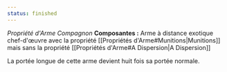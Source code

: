 ```yaml
---
status: finished
---
```

_Propriété d'Arme Compagnon_
__Composantes :__ Arme à distance exotique chef-d'œuvre avec la propriété [[Propriétés d'Arme#Munitions|Munitions]] mais sans la propriété [[Propriétés d'Arme#A Dispersion|A Dispersion]]

La portée longue de cette arme devient huit fois sa portée normale.
